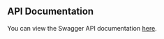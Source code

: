 ## API Documentation

You can view the Swagger API documentation [here](https://editor.swagger.io/?url=https://raw.githubusercontent.com/yourusername/yourrepository/main/swagger.yaml).
